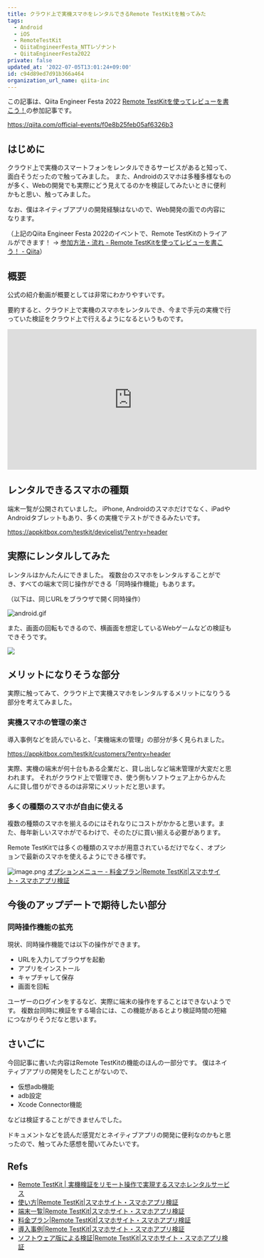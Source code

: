 ```yaml
---
title: クラウド上で実機スマホをレンタルできるRemote TestKitを触ってみた
tags:
  - Android
  - iOS
  - RemoteTestKit
  - QiitaEngineerFesta_NTTレゾナント
  - QiitaEngineerFesta2022
private: false
updated_at: '2022-07-05T13:01:24+09:00'
id: c94d89ed7d91b366a464
organization_url_name: qiita-inc
---
```

この記事は、Qiita Engineer Festa 2022 [Remote TestKitを使ってレビューを書こう！](https://qiita.com/official-events/f0e8b25feb05af6326b3)の参加記事です。

https://qiita.com/official-events/f0e8b25feb05af6326b3

## はじめに

クラウド上で実機のスマートフォンをレンタルできるサービスがあると知って、面白そうだったので触ってみました。
また、Androidのスマホは多種多様なものが多く、Webの開発でも実際にどう見えてるのかを検証してみたいときに便利かもと思い、触ってみました。

なお、僕はネイティブアプリの開発経験はないので、Web開発の面での内容になります。

（上記のQiita Engineer Festa 2022のイベントで、Remote TestKitのトライアルができます！ → [参加方法・流れ - Remote TestKitを使ってレビューを書こう！ - Qiita](https://qiita.com/official-events/f0e8b25feb05af6326b3#%E5%8F%82%E5%8A%A0%E6%96%B9%E6%B3%95%E6%B5%81%E3%82%8C)）

## 概要

公式の紹介動画が概要としては非常にわかりやすいです。

要約すると、クラウド上で実機のスマホをレンタルでき、今まで手元の実機で行っていた検証をクラウド上で行えるようになるというものです。

<iframe width="560" height="315" src="https://www.youtube.com/embed/JSSjTOGZrmo" title="YouTube video player" frameborder="0" allow="accelerometer; autoplay; clipboard-write; encrypted-media; gyroscope; picture-in-picture" allowfullscreen></iframe>

## レンタルできるスマホの種類

端末一覧が公開されていました。
iPhone, Androidのスマホだけでなく、iPadやAndroidタブレットもあり、多くの実機でテストができるみたいです。

https://appkitbox.com/testkit/devicelist/?entry=header

## 実際にレンタルしてみた

レンタルはかんたんにできました。
複数台のスマホをレンタルすることができ、すべての端末で同じ操作ができる「同時操作機能」もあります。

（以下は、同じURLをブラウザで開く同時操作）

![android.gif](https://qiita-image-store.s3.ap-northeast-1.amazonaws.com/0/352836/8b08b887-4094-a4a6-0f3f-4dfd720f6d7d.gif)

また、画面の回転もできるので、横画面を想定しているWebゲームなどの検証もできそうです。

![](https://qiita-image-store.s3.ap-northeast-1.amazonaws.com/0/352836/2e189477-89a3-48d8-e01e-9b7f606042f1.png)

## メリットになりそうな部分

実際に触ってみて、クラウド上で実機スマホをレンタルするメリットになりうる部分を考えてみました。

### 実機スマホの管理の楽さ

導入事例などを読んでいると、「実機端末の管理」の部分が多く見られました。

https://appkitbox.com/testkit/customers/?entry=header

実際、実機の端末が何十台もある企業だと、貸し出しなど端末管理が大変だと思われます。
それがクラウド上で管理でき、使う側もソフトウェア上からかんたんに貸し借りができるのは非常にメリットだと思います。

### 多くの種類のスマホが自由に使える

複数の種類のスマホを揃えるのにはそれなりにコストがかかると思います。また、毎年新しいスマホがでるわけで、そのたびに買い揃える必要があります。

Remote TestKitでは多くの種類のスマホが用意されているだけでなく、オプションで最新のスマホを使えるようにできる様です。

![image.png](https://qiita-image-store.s3.ap-northeast-1.amazonaws.com/0/352836/910211c1-ef71-c554-9cfb-653721762fe6.png)
[オプションメニュー - 料金プラン|Remote TestKit|スマホサイト・スマホアプリ検証](https://appkitbox.com/testkit/price/?entry=header#Option)

## 今後のアップデートで期待したい部分

### 同時操作機能の拡充

現状、同時操作機能では以下の操作ができます。

- URLを入力してブラウザを起動
- アプリをインストール
- キャプチャして保存
- 画面を回転

ユーザーのログインをするなど、実際に端末の操作をすることはできないようです。
複数台同時に検証をする場合には、この機能があるとより検証時間の短縮につながりそうだなと思います。

## さいごに

今回記事に書いた内容はRemote TestKitの機能のほんの一部分です。
僕はネイティブアプリの開発をしたことがないので、

- 仮想adb機能
- adb設定
- Xcode Connector機能

などは検証することができませんでした。

ドキュメントなどを読んだ感覚だとネイティブアプリの開発に便利なのかもと思ったので、触ってみた感想を聞いてみたいです。

## Refs

- [Remote TestKit | 実機検証をリモート操作で実現するスマホレンタルサービス](https://appkitbox.com/testkit/)
- [使い方|Remote TestKit|スマホサイト・スマホアプリ検証](https://appkitbox.com/testkit/doc/)
- [端末一覧|Remote TestKit|スマホサイト・スマホアプリ検証](https://appkitbox.com/testkit/devicelist/)
- [料金プラン|Remote TestKit|スマホサイト・スマホアプリ検証](https://appkitbox.com/testkit/price/)
- [導入事例|Remote TestKit|スマホサイト・スマホアプリ検証](https://appkitbox.com/testkit/customers/)
- [ソフトウェア版による検証|Remote TestKit|スマホサイト・スマホアプリ検証](https://appkitbox.com/testkit/doc/software_ui/)
